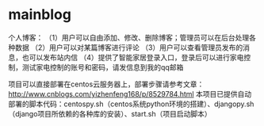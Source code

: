 # mainblog
个人博客：
（1）用户可以自由添加、修改、删除博客；管理员可以在后台处理各种数据
（2）用户可以对某篇博客进行评论
（3）用户可以查看管理员发布的消息，也可以发布站内信
（4）提供了智能家居登录入口，登录后可以进行家电控制，测试家电控制的账号和密码，请发信息到我的qq邮箱

项目可以直接部署在centos云服务器上，部署步骤请参考文章：http://www.cnblogs.com/yizhenfeng168/p/8529784.html
本项目已提供自动部署的脚本代码：centospy.sh（centos系统python环境的搭建）、djangopy.sh（django项目所依赖的各种库的安装）、start.sh（项目启动脚本）


